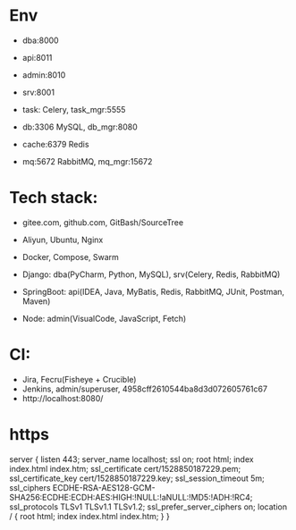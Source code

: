 # Env
- dba:8000
- api:8011
- admin:8010

- srv:8001
- task: Celery, task_mgr:5555

- db:3306 MySQL, db_mgr:8080
- cache:6379 Redis
- mq:5672 RabbitMQ, mq_mgr:15672


# Tech stack:
- gitee.com, github.com, GitBash/SourceTree
- Aliyun, Ubuntu, Nginx
- Docker, Compose, Swarm

- Django: dba(PyCharm, Python, MySQL), srv(Celery, Redis, RabbitMQ)
- SpringBoot: api(IDEA, Java, MyBatis, Redis, RabbitMQ, JUnit, Postman, Maven)
- Node: admin(VisualCode, JavaScript, Fetch)


# CI:
- Jira, Fecru(Fisheye + Crucible)
- Jenkins, admin/superuser, 4958cff2610544ba8d3d072605761c67
- http://localhost:8080/


# https
server {
    listen 443;
    server_name localhost;
    ssl on;
    root html;
    index index.html index.htm;
    ssl_certificate   cert/1528850187229.pem;
    ssl_certificate_key  cert/1528850187229.key;
    ssl_session_timeout 5m;
    ssl_ciphers ECDHE-RSA-AES128-GCM-SHA256:ECDHE:ECDH:AES:HIGH:!NULL:!aNULL:!MD5:!ADH:!RC4;
    ssl_protocols TLSv1 TLSv1.1 TLSv1.2;
    ssl_prefer_server_ciphers on;
    location / {
        root html;
        index index.html index.htm;
    }
}
